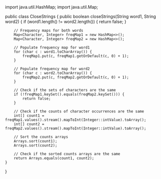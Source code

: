 import java.util.HashMap;
import java.util.Map;

public class CloseStrings {
    public boolean closeStrings(String word1, String word2) {
        if (word1.length() != word2.length()) {
            return false;
        }

        // Frequency maps for both words
        Map<Character, Integer> freqMap1 = new HashMap<>();
        Map<Character, Integer> freqMap2 = new HashMap<>();

        // Populate frequency map for word1
        for (char c : word1.toCharArray()) {
            freqMap1.put(c, freqMap1.getOrDefault(c, 0) + 1);
        }

        // Populate frequency map for word2
        for (char c : word2.toCharArray()) {
            freqMap2.put(c, freqMap2.getOrDefault(c, 0) + 1);
        }

        // Check if the sets of characters are the same
        if (!freqMap1.keySet().equals(freqMap2.keySet())) {
            return false;
        }

        // Check if the counts of character occurrences are the same
        int[] count1 = freqMap1.values().stream().mapToInt(Integer::intValue).toArray();
        int[] count2 = freqMap2.values().stream().mapToInt(Integer::intValue).toArray();

        // Sort the counts arrays
        Arrays.sort(count1);
        Arrays.sort(count2);

        // Check if the sorted counts arrays are the same
        return Arrays.equals(count1, count2);
    }

    
}
